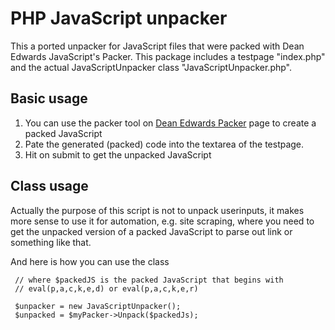 # PHP JavaScript unpacker
This a ported unpacker for JavaScript files that were packed with Dean Edwards JavaScript's Packer. This package includes a testpage "index.php" and the actual JavaScriptUnpacker class "JavaScriptUnpacker.php".

## Basic usage

1. You can use the packer tool on [Dean Edwards Packer](http://dean.edwards.name/packer/) page to create a packed JavaScript
2. Pate the generated (packed) code into the textarea of the testpage.
3. Hit on submit to get the unpacked JavaScript

## Class usage
Actually the purpose of this script is not to unpack userinputs, it makes more sense to 
use it for automation, e.g. site scraping, where you need to get the unpacked version of 
a packed JavaScript to parse out link or something like that.

And here is how you can use the class
```
 // where $packedJS is the packed JavaScript that begins with 
 // eval(p,a,c,k,e,d) or eval(p,a,c,k,e,r)

 $unpacker = new JavaScriptUnpacker();
 $unpacked = $myPacker->Unpack($packedJs);
```